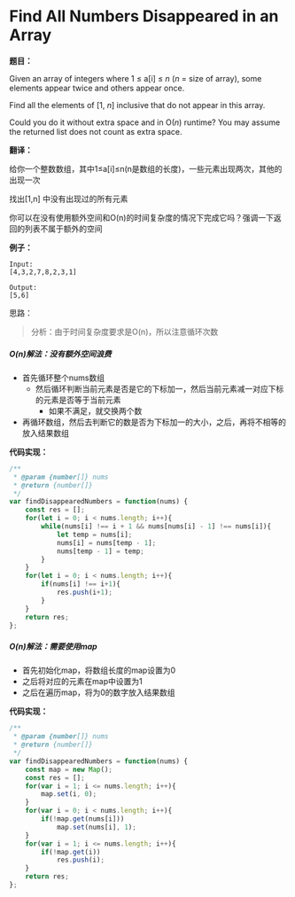 # Find All Numbers Disappeared in an Array

**题目：**

Given an array of integers where 1 ≤ a[i] ≤ *n* (*n* = size of array), some elements appear twice and others appear once.

Find all the elements of [1, *n*] inclusive that do not appear in this array.

Could you do it without extra space and in O(*n*) runtime? You may assume the returned list does not count as extra space.



**翻译：**

给你一个整数数组，其中1≤a[i]≤n(n是数组的长度)，一些元素出现两次，其他的出现一次



找出[1,n] 中没有出现过的所有元素



你可以在没有使用额外空间和O(n)的时间复杂度的情况下完成它吗？强调一下返回的列表不属于额外的空间



**例子：**



```
Input:
[4,3,2,7,8,2,3,1]

Output:
[5,6]
```



思路：

> 分析：由于时间复杂度要求是O(n)，所以注意循环次数



##### O(n)解法：没有额外空间浪费

* 首先循环整个nums数组
  * 然后循环判断当前元素是否是它的下标加一，然后当前元素减一对应下标的元素是否等于当前元素
    * 如果不满足，就交换两个数
* 再循环数组，然后去判断它的数是否为下标加一的大小，之后，再将不相等的放入结果数组



**代码实现：**



```javascript
/**
 * @param {number[]} nums
 * @return {number[]}
 */
var findDisappearedNumbers = function(nums) {
    const res = [];
    for(let i = 0; i < nums.length; i++){
        while(nums[i] !== i + 1 && nums[nums[i] - 1] !== nums[i]){
            let temp = nums[i];
            nums[i] = nums[temp - 1];
            nums[temp - 1] = temp;
        }
    }
    for(let i = 0; i < nums.length; i++){
        if(nums[i] !== i+1){
            res.push(i+1);
        }
    }
    return res;
};
```





##### O(n)解法：需要使用map

* 首先初始化map，将数组长度的map设置为0
* 之后将对应的元素在map中设置为1
* 之后在遍历map，将为0的数字放入结果数组



**代码实现：**



```javascript
/**
 * @param {number[]} nums
 * @return {number[]}
 */
var findDisappearedNumbers = function(nums) {
    const map = new Map();
    const res = [];
    for(var i = 1; i <= nums.length; i++){
        map.set(i, 0);
    }
    for(var i = 0; i < nums.length; i++){
        if(!map.get(nums[i]))
            map.set(nums[i], 1);
    }
    for(var i = 1; i <= nums.length; i++){
        if(!map.get(i))
            res.push(i);
    }
    return res;
};
```

